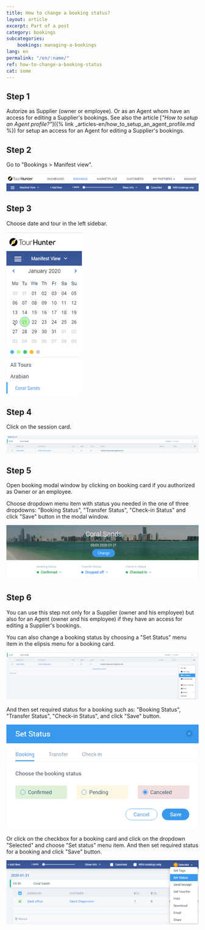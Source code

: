 ```yaml
---
title: How to change a booking status?
layout: article
excerpt: Part of a post
category: bookings
subcategories:
    bookings: managing-a-bookings
lang: en
permalink: "/en/:name/"
ref: how-to-change-a-booking-status
cat: some
---
```


## **Step 1**

Autorize as Supplier (owner or employee). Or as an Agent whom have an access for editing a Supplier's bookings. See also the article [*"How to setup an Agent profile?"*]({% link _articles-en/how_to_setup_an_agent_profile.md %}) for setup an access for an Agent for editing a Supplier's bookings.

## **Step 2**

Go to "Bookings > Manifest view".

![How_to_cancel_a_booking1](/assets/images/how_to_cancel_a_booking1.png)

## **Step 3**

Choose date and tour in the left sidebar.

![How_to_cancel_a_booking2](/assets/images/how_to_cancel_a_booking2.png)

## **Step 4**

Click on the session card.

![How_to_cancel_a_booking3](/assets/images/how_to_cancel_a_booking3.png)

## **Step 5**

Open booking modal window by clicking on booking card if you authorized as Owner or an employee.

Choose dropdown menu item with status you needed in the one of three dropdowns: "Booking Status", "Transfer Status", "Check-in Status" and click "Save" button in the modal window.

![How_to_change_a_booking_status1](/assets/images/how_to_change_a_booking_status1.png)

## **Step 6**

You can use this step not only for a Supplier (owner and his employee) but also for an Agent (owner and his employee) if they have an access for editing a Supplier's bookings.

You can also change a booking status by choosing a "Set Status" menu item in the elipsis menu for a booking card.

![How_to_cancel_a_booking5](/assets/images/how_to_cancel_a_booking5.png)

And then set required status for a booking such as: "Booking Status", "Transfer Status", "Check-in Status", and click "Save" button.

![How_to_cancel_a_booking6](/assets/images/how_to_cancel_a_booking6.png)

Or click on the checkbox for a booking card and click on the dropdown "Selected" and choose "Set status" menu item. And then set required status for a booking and click "Save" button.

![How_to_cancel_a_booking7](/assets/images/how_to_cancel_a_booking7.png)